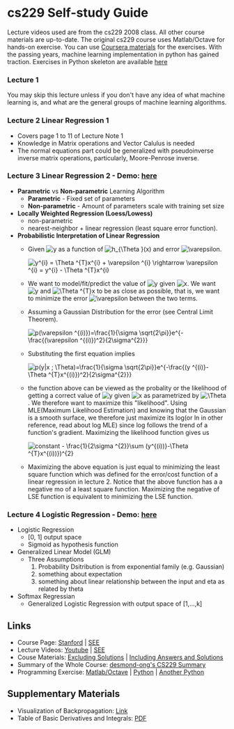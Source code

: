 # cs229 Self-study Guide
Lecture videos used are from the cs229 2008 class. All other course materials are up-to-date. 
The original cs229 course uses Matlab/Octave for hands-on exercise. You can use [Coursera materials](ml-class.org) for the exercises.
With the passing years, machine learning implementation in python has gained traction. Exercises in Python skeleton are available [here](https://www.johnwittenauer.net/machine-learning-exercises-in-python-part-1/)
### Lecture 1
You may skip this lecture unless if you don't have any idea of what machine learning is, and what are the general groups of machine learning algorithms.

### Lecture 2 Linear Regression 1
* Covers page 1 to 11 of Lecture Note 1
* Knowledge in Matrix operations and Vector Calulus is needed
* The normal equations part could be generalized with pseudoinverse inverse matrix operations, particularly, Moore-Penrose inverse.

### Lecture 3 Linear Regression 2 - Demo: [here](https://github.com/iamRusty/cs229-Self-Study-Archive/blob/master/ex1.py)
* **Parametric** vs **Non-parametric** Learning Algorithm
  - **Parametric** - Fixed set of parameters
  - **Non-parametric** - Amount of parameters scale with training set size
* **Locally Weighted Regression (Loess/Lowess)** 
  - non-parametric
  - nearest-neighbor + linear regression (least square error function).
* **Probabilistic Interpretation of Linear Regression** 
  - Given <img src="https://latex.codecogs.com/gif.latex?y" title="y" /> as a function of <img src="https://latex.codecogs.com/gif.latex?h_{\Theta&space;}(x)" title="h_{\Theta }(x)" /> and error <img src="https://latex.codecogs.com/gif.latex?\varepsilon" title="\varepsilon" />.
  
    <p> <img src="https://latex.codecogs.com/gif.latex?y^{i}&space;=&space;\Theta&space;^{T}x^{i}&space;&plus;&space;\varepsilon&space;^{i}&space;\rightarrow&space;\varepsilon&space;^{i}&space;=&space;y^{i}&space;-&space;\Theta&space;^{T}x^{i}" title="y^{i} = \Theta ^{T}x^{i} + \varepsilon ^{i} \rightarrow \varepsilon ^{i} = y^{i} - \Theta ^{T}x^{i}" />
  - We want to model/fit/predict the value of <img src="https://latex.codecogs.com/gif.latex?y" title="y" /> given <img src="https://latex.codecogs.com/gif.latex?x" title="x" />. We want <img src="https://latex.codecogs.com/gif.latex?y" title="y" /> and <img src="https://latex.codecogs.com/gif.latex?\Theta&space;^{T}x" title="\Theta ^{T}x" /> to be as close as possible, that is, we want to minimize the error <img src="https://latex.codecogs.com/gif.latex?\varepsilon" title="\varepsilon" /> between the two terms. 
  - Assuming a Gaussian Distribution for the error (see Central Limit Theorem). 
    <p> <img src="https://latex.codecogs.com/gif.latex?p(\varepsilon&space;^{(i)})=\frac{1}{\sigma&space;\sqrt{2\pi}}e^{-\frac{(\varepsilon&space;^{(i)})^2}{2\sigma^{2}}}" title="p(\varepsilon ^{(i)})=\frac{1}{\sigma \sqrt{2\pi}}e^{-\frac{(\varepsilon ^{(i)})^2}{2\sigma^{2}}}" />
  - Substituting the first equation implies
    <p> <img src="https://latex.codecogs.com/gif.latex?p(y|x&space;;&space;\Theta)=\frac{1}{\sigma&space;\sqrt{2\pi}}e^{-\frac{(y&space;^{(i)}-\Theta&space;^{T}x^{(i)})^2}{2\sigma^{2}}}" title="p(y|x ; \Theta)=\frac{1}{\sigma \sqrt{2\pi}}e^{-\frac{(y ^{(i)}-\Theta ^{T}x^{(i)})^2}{2\sigma^{2}}}" />
    
  - the function above can be viewed as the probality or the likelihood of getting a correct value of <img src="https://latex.codecogs.com/gif.latex?y" title="y" /> given <img src="https://latex.codecogs.com/gif.latex?x" title="x" /> as parametrized by <img src="https://latex.codecogs.com/gif.latex?\Theta" title="\Theta" />.  We therefore want to maximize this "likelihood". Using MLE(Maximum Likelihood Estimation) and knowing that the Gaussian is a smooth surface, we therefore just maximize its log(or ln in other reference, read about log MLE) since log follows the trend of a function's gradient. Maximizing the likelihood function gives us 
    <p> <img src="https://latex.codecogs.com/gif.latex?constant&space;-&space;\frac{1}{2\sigma&space;^{2}}\sum&space;(y^{(i))}-\Theta&space;^{T}x^{(i))})^{2}" title="constant - \frac{1}{2\sigma ^{2}}\sum (y^{(i))}-\Theta ^{T}x^{(i))})^{2}" />
  - Maximizing the above equation is just equal to minimizing the least square function which was defined for the error/cost function of a linear regression in lecture 2. Notice that the above function has a a negative mo of a least square function. Maximizing the  negative of LSE function is equivalent to minimizing the LSE function.
  
### Lecture 4 Logistic Regression - Demo: [here](https://github.com/iamRusty/cs229-Self-Study-Archive/blob/master/ex2.py)
* Logistic Regression
  - [0, 1] output space
  - Sigmoid as hypothesis function
* Generalized Linear Model (GLM)
  - Three Assumptions
    1. Probability Dsitribution is from exponential family (e.g. Gaussian)
    2. something about expectation
    3. something about linear relationship between the input and eta as related by theta
* Softmax Regressian
  - Generalized Logistic Regression with output space of [1,...,k] 
  

## Links
* Course Page: [Stanford](http://cs229.stanford.edu/) | [SEE](https://see.stanford.edu/course/cs229)
* Lecture Videos: [Youtube](https://www.youtube.com/watch?v=UzxYlbK2c7E&list=PLA89DCFA6ADACE599) | [SEE](https://see.stanford.edu/course/cs229) 
* Couse Materials: [Excluding Solutions](https://github.com/econti/cs229) | [Including Answers and Solutions](https://see.stanford.edu/materials/aimlcs229/MachineLearningAllMaterials.zip)
* Summary of the Whole Course: [desmond-ong's CS229 Summary](https://github.com/desmond-ong/MLSummary)
* Programming Exercise: [Matlab/Octave](ml-class.org) | [Python](https://www.johnwittenauer.net/machine-learning-exercises-in-python-part-1/) | [Another Python](https://github.com/kaleko/CourseraML)

## Supplementary Materials
* Visualization of Backpropagation: [Link](https://google-developers.appspot.com/machine-learning/crash-course/backprop-scroll/)
* Table of Basic Derivatives and Integrals: [PDF](https://math.boisestate.edu/~shariultman/teaching/basic_derivatives_&_integrals_II.pdf)
